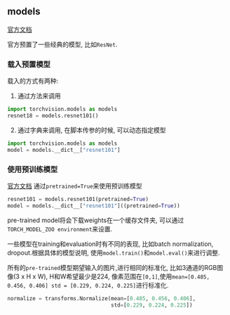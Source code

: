 ## models
[官方文档](https://pytorch.org/vision/stable/models.html)

官方预置了一些经典的模型, 比如`ResNet`.

### 载入预置模型
载入的方式有两种:
1. 通过方法来调用
```python
import torchvision.models as models
resnet18 = models.resnet101()
```
2. 通过字典来调用, 在脚本传参的时候, 可以动态指定模型
```python
import torchvision.models as models
model = models.__dict__["resnet101"]
```

### 使用预训练模型
[官方文档](https://pytorch.org/vision/stable/models.html)
通过`pretrained=True`来使用预训练模型
```python
resnet101 = models.resnet101(pretrained=True)
model = models.__dict__["resnet101"]((pretrained=True))
```
pre-trained model将会下载weights在一个缓存文件夹, 可以通过`TORCH_MODEL_ZOO environment`来设置.

一些模型在training和evaluation时有不同的表现, 比如batch normalization, dropout.根据具体的模型说明, 使用`model.train()`和`model.eval()`来进行调整.

所有的`pre-trained`模型期望输入的图片,进行相同的标准化, 比如3通道的RGB图像(3 x H x W), H和W希望最少是224, 像素范围在`[0,1]`,使用`mean=[0.485, 0.456, 0.406] std = [0.229, 0.224, 0.225]`进行标准化.
```python
normalize = transforms.Normalize(mean=[0.485, 0.456, 0.406],
                                 std=[0.229, 0.224, 0.225])
```
